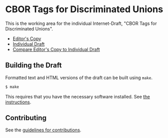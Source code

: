 # CBOR Tags for Discriminated Unions

This is the working area for the individual Internet-Draft, "CBOR Tags for Discriminated Unions".

* [Editor's Copy](https://cabo.github.io/cbor-discriminated-unions/#go.draft-bormann-cbor-discriminated-unions.html)
* [Individual Draft](https://tools.ietf.org/html/draft-bormann-cbor-discriminated-unions)
* [Compare Editor's Copy to Individual Draft](https://cabo.github.io/cbor-discriminated-unions/#go.draft-bormann-cbor-discriminated-unions.diff)

## Building the Draft

Formatted text and HTML versions of the draft can be built using `make`.

```sh
$ make
```

This requires that you have the necessary software installed.  See
[the instructions](https://github.com/martinthomson/i-d-template/blob/master/doc/SETUP.md).


## Contributing

See the
[guidelines for contributions](https://github.com/cabo/cbor-discriminated-unions/blob/master/CONTRIBUTING.md).
